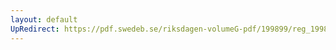 ```yaml
---
layout: default
UpRedirect: https://pdf.swedeb.se/riksdagen-volumeG-pdf/199899/reg_199899/reg_199899_0301.pdf
---
```

